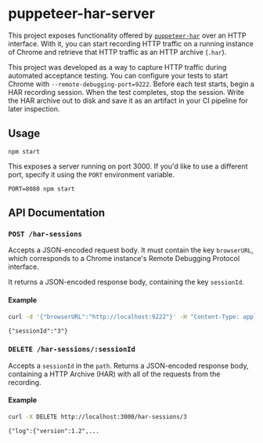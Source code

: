 # puppeteer-har-server

This project exposes functionality offered by [`puppeteer-har`][0] over an HTTP interface. With it, you can start recording HTTP traffic on a running instance of Chrome and retrieve that HTTP traffic as an HTTP archive (`.har`).

[0]: https://github.com/Everettss/puppeteer-har

This project was developed as a way to capture HTTP traffic during automated acceptance testing. You can configure your tests to start Chrome with `--remote-debugging-port=9222`. Before each test starts, begin a HAR recording session. When the test completes, stop the session. Write the HAR archive out to disk and save it as an artifact in your CI pipeline for later inspection.

## Usage

```
npm start
```

This exposes a server running on port 3000. If you'd like to use a different port, specify it using the `PORT` environment variable.

```
PORT=8080 npm start
```

## API Documentation

### `POST /har-sessions`

Accepts a JSON-encoded request body. It must contain the key `browserURL`, which corresponds to a Chrome instance's Remote Debugging Protocol interface.

It returns a JSON-encoded response body, containing the key `sessionId`.

#### Example

```sh
curl -d '{"browserURL":"http://localhost:9222"}' -H "Content-Type: application/json" -X POST http://localhost:3000/har-sessions
```

```
{"sessionId":"3"}
```

### `DELETE /har-sessions/:sessionId`

Accepts a `sessionId` in the `path`. Returns a JSON-encoded response body, containing a HTTP Archive (HAR) with all of the requests from the recording.

#### Example

```sh
curl -X DELETE http://localhost:3000/har-sessions/3
```

```
{"log":{"version":1.2",...
```
